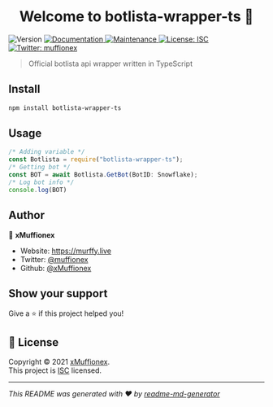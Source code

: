 <h1 align="center">Welcome to botlista-wrapper-ts 👋</h1>
<p>
  <img alt="Version" src="https://img.shields.io/badge/version-1.0.0-blue.svg?cacheSeconds=2592000" />
  <a href="https://github.com/xMuffionex/botlista.pl-official-ts-wrapper#readme" target="_blank">
    <img alt="Documentation" src="https://img.shields.io/badge/documentation-yes-brightgreen.svg" />
  </a>
  <a href="https://github.com/xMuffionex/botlista.pl-official-ts-wrapper/graphs/commit-activity" target="_blank">
    <img alt="Maintenance" src="https://img.shields.io/badge/Maintained%3F-yes-green.svg" />
  </a>
  <a href="https://github.com/xMuffionex/botlista.pl-official-ts-wrapper/blob/master/LICENSE" target="_blank">
    <img alt="License: ISC" src="https://img.shields.io/github/license/xMuffionex/botlista-wrapper-ts" />
  </a>
  <a href="https://twitter.com/muffionex" target="_blank">
    <img alt="Twitter: muffionex" src="https://img.shields.io/twitter/follow/muffionex.svg?style=social" />
  </a>
</p>

> Official botlista api wrapper written in TypeScript

## Install

```sh
npm install botlista-wrapper-ts
```

## Usage

```js
/* Adding variable */
const Botlista = require("botlista-wrapper-ts");
/* Getting bot */
const BOT = await Botlista.GetBot(BotID: Snowflake);
/* Log bot info */
console.log(BOT)
```

## Author

👤 **xMuffionex**

* Website: https://murffy.live
* Twitter: [@muffionex](https://twitter.com/muffionex)
* Github: [@xMuffionex](https://github.com/xMuffionex)

## Show your support

Give a ⭐️ if this project helped you!

## 📝 License

Copyright © 2021 [xMuffionex](https://github.com/xMuffionex).<br />
This project is [ISC](https://github.com/xMuffionex/botlista.pl-official-ts-wrapper/blob/master/LICENSE) licensed.

***
_This README was generated with ❤️ by [readme-md-generator](https://github.com/kefranabg/readme-md-generator)_